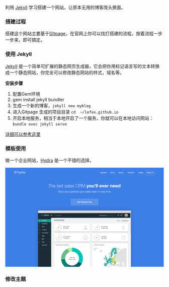 利用 [Jekyll](https://jekyllrb.com/) 学习搭建一个网站，让原本无用的博客改头换面。

### 搭建过程

搭建这个网站主要基于[Gitpage](https://pages.github.com/)，在官网上你可以找打搭建的流程，按着流程一步一步来，即可搞定。

### 使用 Jekyll

[Jekyll](https://jekyllrb.com/) 是一个简单可扩展的静态网页生成器，它会把你用标记语言写的文本转换成一个静态网站，你完全可以修改静态网站的样式，域名等。

**安装步骤**

1. 配置Gem环境
2. gem install jekyll bundler
3. 生成一个新的博客，`jekyll new myblog`
4. 进入Gitpage 生成的项目目录 `cd  ~/lefex.github.io`
5. 开启本地服务，相当于本地开启了一个服务，你就可以在本地访问网站：`bundle exec jekyll serve`

[详细可以参考这里](https://jekyllrb.com/docs/)

### 模板使用

做一个企业网站，[Hydra](https://jekyllthemes.io/theme/hydra-jekyll-theme) 是一个不错的选择。

![](https://github.com/lefex/lefex.github.io/blob/master/images/hydra.png)




### 修改主题

